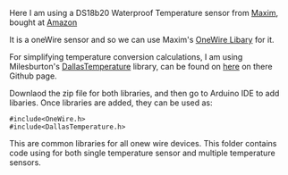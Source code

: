 Here I am using a DS18b20 Waterproof Temperature sensor from [Maxim](https://datasheets.maximintegrated.com/en/ds/DS18B20.pdf), bought at [Amazon](https://www.amazon.com/dp/B0184WW06W/ref=asc_df_B0184WW06W5245956/?tag=hyprod-20&creative=395033&creativeASIN=B0184WW06W&linkCode=df0&hvadid=198072959016&hvpos=1o2&hvnetw=g&hvrand=1065140709317627955&hvpone=&hvptwo=&hvqmt=&hvdev=c&hvdvcmdl=&hvlocint=&hvlocphy=9032008&hvtargid=pla-319313556210)

It is a oneWire sensor and so we can use Maxim's [OneWire Libary](https://github.com/PaulStoffregen/OneWire) for it.

For simplifying temperature conversion calculations, I am using Milesburton's [DallasTemperature](https://www.milesburton.com/Dallas_Temperature_Control_Library) library, can be found on [here](https://github.com/milesburton/Arduino-Temperature-Control-Library) on there Github page.

Downlaod the zip file for both libraries, and then  go to Arduino IDE to add libaries. Once libraries are added, they can be used as:
```
#include<OneWire.h>
#include<DallasTemperature.h>
```
This are common libraries for all onew wire devices. This folder contains code using for both single temperature sensor and multiple temperature sensors.

